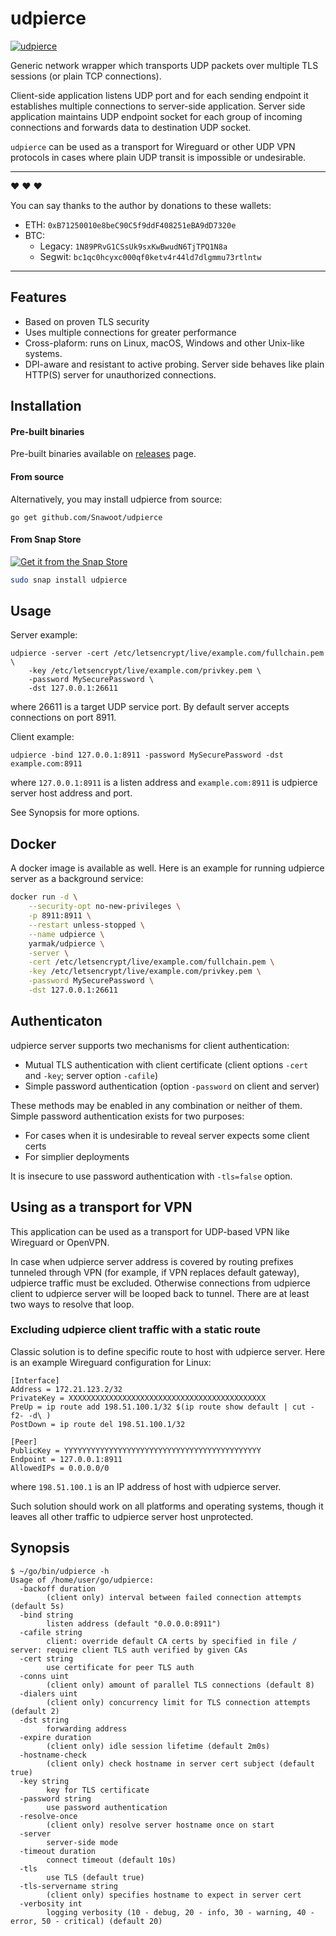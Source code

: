 udpierce
========

[![udpierce](https://snapcraft.io//udpierce/badge.svg)](https://snapcraft.io/udpierce)

Generic network wrapper which transports UDP packets over multiple TLS sessions (or plain TCP connections).

Client-side application listens UDP port and for each sending endpoint it establishes multiple connections to server-side application. Server side application maintains UDP endpoint socket for each group of incoming connections and forwards data to destination UDP socket.

`udpierce` can be used as a transport for Wireguard or other UDP VPN protocols in cases where plain UDP transit is impossible or undesirable.

---

:heart: :heart: :heart:

You can say thanks to the author by donations to these wallets:

- ETH: `0xB71250010e8beC90C5f9ddF408251eBA9dD7320e`
- BTC:
  - Legacy: `1N89PRvG1CSsUk9sxKwBwudN6TjTPQ1N8a`
  - Segwit: `bc1qc0hcyxc000qf0ketv4r44ld7dlgmmu73rtlntw`

---

## Features

* Based on proven TLS security
* Uses multiple connections for greater performance
* Cross-plaform: runs on Linux, macOS, Windows and other Unix-like systems.
* DPI-aware and resistant to active probing. Server side behaves like plain HTTP(S) server for unauthorized connections.

## Installation


#### Pre-built binaries

Pre-built binaries available on [releases](https://github.com/Snawoot/udpierce/releases/latest) page.

#### From source

Alternatively, you may install udpierce from source:

```
go get github.com/Snawoot/udpierce
```

#### From Snap Store

[![Get it from the Snap Store](https://snapcraft.io/static/images/badges/en/snap-store-black.svg)](https://snapcraft.io/udpierce)

```sh
sudo snap install udpierce
```

## Usage

Server example:

```
udpierce -server -cert /etc/letsencrypt/live/example.com/fullchain.pem \
    -key /etc/letsencrypt/live/example.com/privkey.pem \
    -password MySecurePassword \
    -dst 127.0.0.1:26611
```

where 26611 is a target UDP service port. By default server accepts connections on port 8911.

Client example:

```
udpierce -bind 127.0.0.1:8911 -password MySecurePassword -dst example.com:8911
```

where `127.0.0.1:8911` is a listen address and `example.com:8911` is udpierce server host address and port.

See Synopsis for more options.

## Docker

A docker image is available as well. Here is an example for running udpierce server as a background service:

```sh
docker run -d \
    --security-opt no-new-privileges \
    -p 8911:8911 \
    --restart unless-stopped \
    --name udpierce \
    yarmak/udpierce \
	-server \
	-cert /etc/letsencrypt/live/example.com/fullchain.pem \
    -key /etc/letsencrypt/live/example.com/privkey.pem \
    -password MySecurePassword \
    -dst 127.0.0.1:26611
```

## Authenticaton

udpierce server supports two mechanisms for client authentication:

* Mutual TLS authentication with client certificate (client options `-cert` and `-key`; server option `-cafile`)
* Simple password authentication (option `-password` on client and server)

These methods may be enabled in any combination or neither of them. Simple password authentication exists for two purposes:

* For cases when it is undesirable to reveal server expects some client certs
* For simplier deployments

It is insecure to use password authentication with `-tls=false` option.

## Using as a transport for VPN

This application can be used as a transport for UDP-based VPN like Wireguard or OpenVPN.

In case when udpierce server address is covered by routing prefixes tunneled through VPN (for example, if VPN replaces default gateway), udpierce traffic must be excluded. Otherwise connections from udpierce client to udpierce server will be looped back to tunnel. There are at least two ways to resolve that loop.

### Excluding udpierce client traffic with a static route

Classic solution is to define specific route to host with udpierce server. Here is an example Wireguard configuration for Linux:

```
[Interface]
Address = 172.21.123.2/32
PrivateKey = XXXXXXXXXXXXXXXXXXXXXXXXXXXXXXXXXXXXXXXXXXXX
PreUp = ip route add 198.51.100.1/32 $(ip route show default | cut -f2- -d\ )
PostDown = ip route del 198.51.100.1/32

[Peer]
PublicKey = YYYYYYYYYYYYYYYYYYYYYYYYYYYYYYYYYYYYYYYYYYYY
Endpoint = 127.0.0.1:8911
AllowedIPs = 0.0.0.0/0
```

where `198.51.100.1` is an IP address of host with udpierce server.

Such solution should work on all platforms and operating systems, though it leaves all other traffic to udpierce server host unprotected.

## Synopsis

```
$ ~/go/bin/udpierce -h
Usage of /home/user/go/udpierce:
  -backoff duration
    	(client only) interval between failed connection attempts (default 5s)
  -bind string
    	listen address (default "0.0.0.0:8911")
  -cafile string
    	client: override default CA certs by specified in file / server: require client TLS auth verified by given CAs
  -cert string
    	use certificate for peer TLS auth
  -conns uint
    	(client only) amount of parallel TLS connections (default 8)
  -dialers uint
    	(client only) concurrency limit for TLS connection attempts (default 2)
  -dst string
    	forwarding address
  -expire duration
    	(client only) idle session lifetime (default 2m0s)
  -hostname-check
    	(client only) check hostname in server cert subject (default true)
  -key string
    	key for TLS certificate
  -password string
    	use password authentication
  -resolve-once
    	(client only) resolve server hostname once on start
  -server
    	server-side mode
  -timeout duration
    	connect timeout (default 10s)
  -tls
    	use TLS (default true)
  -tls-servername string
    	(client only) specifies hostname to expect in server cert
  -verbosity int
    	logging verbosity (10 - debug, 20 - info, 30 - warning, 40 - error, 50 - critical) (default 20)
```
